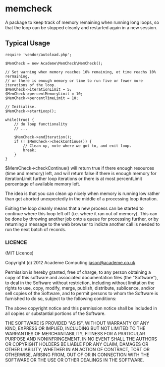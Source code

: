 memcheck
========

A package to keep track of memory remaining when running long
loops, so that the loop can be stopped cleanly and restarted
again in a new session.

Typical Usage
-------------

    require 'vendor/autoload.php';
    
    $MemCheck = new Academe\MemCheck\MemCheck();
    
    // Set warning when memory reaches 10% remaining, ot time reachs 10% rermaining,
    // or there is enough memory or time to run five or fewer more iterations of the loop.
    $MemCheck->iterationLimit = 5;
    $MemCheck->percentMemoryLimit = 10;
    $MemCheck->percentTimeLimit = 10;
    
    // Initialise.
    $MemCheck->startLoop();
    
    while(true) {
        // do loop functionality
        // ...
        
        $MemCheck->endIteration();
        if (! $MemCheck->checkContinue()) {
            // Clean up, note where we got to, and exit loop.
            break;
        }
    }

$MemCheck->checkContinue() will return true if there enough resources (time
and memory) left,
and will return false if there is enough memory for iterationLimit further
loop iterations or there is at most percentLimit percentage of available
memory left.

The idea is that you can clean up nicely when memory is running low
rather than get aborted unexpectedly in the middle of a processing loop
iteration.

Exiting the loop cleanly means that a new process can be started to continue
where this loop left off (i.e. where it ran out of memory). This can be done
by throwing another job onto a queue for processing further, or by returning
a message to the web browser to indicte another call is needed to run the next
batch of records.

### LICENCE

(MIT Licence)

Copyright (c) 2012 Academe Computing <jason@academe.co.uk>

Permission is hereby granted, free of charge, to any person obtaining
a copy of this software and associated documentation files (the
"Software"), to deal in the Software without restriction, including
without limitation the rights to use, copy, modify, merge, publish,
distribute, sublicence, and/or sell copies of the Software, and to
permit persons to whom the Software is furnished to do so, subject to
the following conditions:

The above copyright notice and this permission notice shall be
included in all copies or substantial portions of the Software.

THE SOFTWARE IS PROVIDED "AS IS", WITHOUT WARRANTY OF ANY KIND,
EXPRESS OR IMPLIED, INCLUDING BUT NOT LIMITED TO THE WARRANTIES OF
MERCHANTABILITY, FITNESS FOR A PARTICULAR PURPOSE AND
NONINFRINGEMENT. IN NO EVENT SHALL THE AUTHORS OR COPYRIGHT HOLDERS BE
LIABLE FOR ANY CLAIM, DAMAGES OR OTHER LIABILITY, WHETHER IN AN ACTION
OF CONTRACT, TORT OR OTHERWISE, ARISING FROM, OUT OF OR IN CONNECTION
WITH THE SOFTWARE OR THE USE OR OTHER DEALINGS IN THE SOFTWARE.
